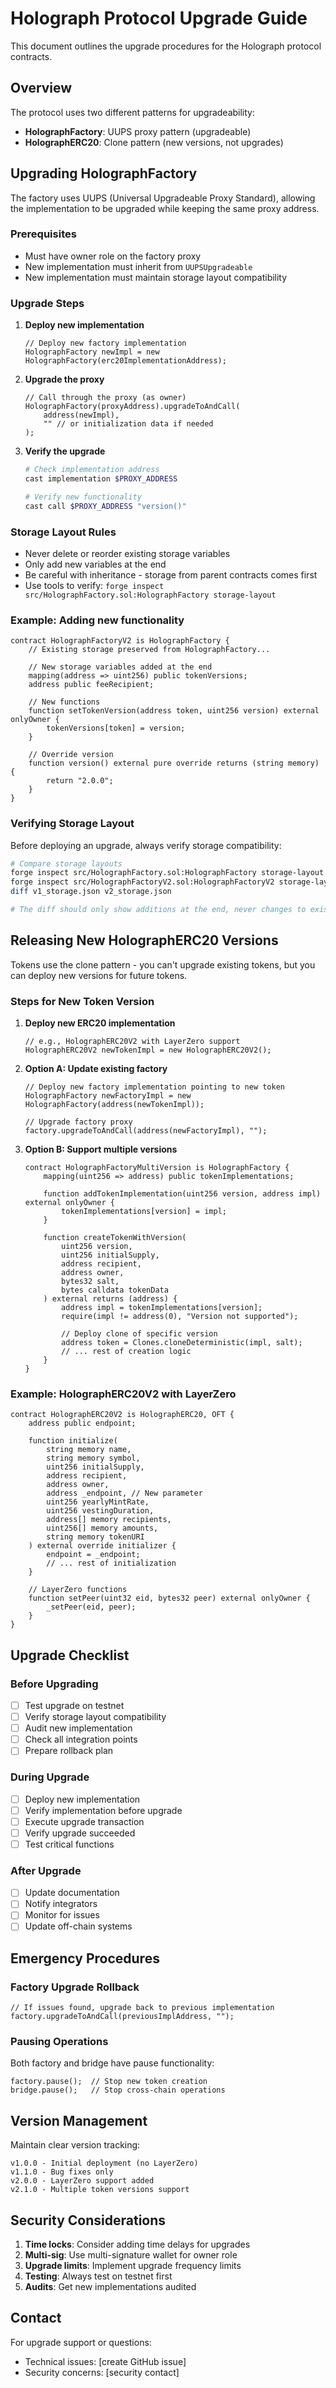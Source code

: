 # Holograph Protocol Upgrade Guide

This document outlines the upgrade procedures for the Holograph protocol contracts.

## Overview

The protocol uses two different patterns for upgradeability:
- **HolographFactory**: UUPS proxy pattern (upgradeable)
- **HolographERC20**: Clone pattern (new versions, not upgrades)

## Upgrading HolographFactory

The factory uses UUPS (Universal Upgradeable Proxy Standard), allowing the implementation to be upgraded while keeping the same proxy address.

### Prerequisites
- Must have owner role on the factory proxy
- New implementation must inherit from `UUPSUpgradeable`
- New implementation must maintain storage layout compatibility

### Upgrade Steps

1. **Deploy new implementation**
   ```solidity
   // Deploy new factory implementation
   HolographFactory newImpl = new HolographFactory(erc20ImplementationAddress);
   ```

2. **Upgrade the proxy**
   ```solidity
   // Call through the proxy (as owner)
   HolographFactory(proxyAddress).upgradeToAndCall(
       address(newImpl),
       "" // or initialization data if needed
   );
   ```

3. **Verify the upgrade**
   ```bash
   # Check implementation address
   cast implementation $PROXY_ADDRESS
   
   # Verify new functionality
   cast call $PROXY_ADDRESS "version()"
   ```

### Storage Layout Rules
- Never delete or reorder existing storage variables
- Only add new variables at the end
- Be careful with inheritance - storage from parent contracts comes first
- Use tools to verify: `forge inspect src/HolographFactory.sol:HolographFactory storage-layout`

### Example: Adding new functionality
```solidity
contract HolographFactoryV2 is HolographFactory {
    // Existing storage preserved from HolographFactory...
    
    // New storage variables added at the end
    mapping(address => uint256) public tokenVersions;
    address public feeRecipient;
    
    // New functions
    function setTokenVersion(address token, uint256 version) external onlyOwner {
        tokenVersions[token] = version;
    }
    
    // Override version
    function version() external pure override returns (string memory) {
        return "2.0.0";
    }
}
```

### Verifying Storage Layout

Before deploying an upgrade, always verify storage compatibility:

```bash
# Compare storage layouts
forge inspect src/HolographFactory.sol:HolographFactory storage-layout > v1_storage.json
forge inspect src/HolographFactoryV2.sol:HolographFactoryV2 storage-layout > v2_storage.json
diff v1_storage.json v2_storage.json

# The diff should only show additions at the end, never changes to existing slots
```

## Releasing New HolographERC20 Versions

Tokens use the clone pattern - you can't upgrade existing tokens, but you can deploy new versions for future tokens.

### Steps for New Token Version

1. **Deploy new ERC20 implementation**
   ```solidity
   // e.g., HolographERC20V2 with LayerZero support
   HolographERC20V2 newTokenImpl = new HolographERC20V2();
   ```

2. **Option A: Update existing factory**
   ```solidity
   // Deploy new factory implementation pointing to new token
   HolographFactory newFactoryImpl = new HolographFactory(address(newTokenImpl));
   
   // Upgrade factory proxy
   factory.upgradeToAndCall(address(newFactoryImpl), "");
   ```

3. **Option B: Support multiple versions**
   ```solidity
   contract HolographFactoryMultiVersion is HolographFactory {
       mapping(uint256 => address) public tokenImplementations;
       
       function addTokenImplementation(uint256 version, address impl) external onlyOwner {
           tokenImplementations[version] = impl;
       }
       
       function createTokenWithVersion(
           uint256 version,
           uint256 initialSupply,
           address recipient,
           address owner,
           bytes32 salt,
           bytes calldata tokenData
       ) external returns (address) {
           address impl = tokenImplementations[version];
           require(impl != address(0), "Version not supported");
           
           // Deploy clone of specific version
           address token = Clones.cloneDeterministic(impl, salt);
           // ... rest of creation logic
       }
   }
   ```

### Example: HolographERC20V2 with LayerZero

```solidity
contract HolographERC20V2 is HolographERC20, OFT {
    address public endpoint;
    
    function initialize(
        string memory name,
        string memory symbol,
        uint256 initialSupply,
        address recipient,
        address owner,
        address _endpoint, // New parameter
        uint256 yearlyMintRate,
        uint256 vestingDuration,
        address[] memory recipients,
        uint256[] memory amounts,
        string memory tokenURI
    ) external override initializer {
        endpoint = _endpoint;
        // ... rest of initialization
    }
    
    // LayerZero functions
    function setPeer(uint32 eid, bytes32 peer) external onlyOwner {
        _setPeer(eid, peer);
    }
}
```

## Upgrade Checklist

### Before Upgrading
- [ ] Test upgrade on testnet
- [ ] Verify storage layout compatibility
- [ ] Audit new implementation
- [ ] Check all integration points
- [ ] Prepare rollback plan

### During Upgrade
- [ ] Deploy new implementation
- [ ] Verify implementation before upgrade
- [ ] Execute upgrade transaction
- [ ] Verify upgrade succeeded
- [ ] Test critical functions

### After Upgrade
- [ ] Update documentation
- [ ] Notify integrators
- [ ] Monitor for issues
- [ ] Update off-chain systems

## Emergency Procedures

### Factory Upgrade Rollback
```solidity
// If issues found, upgrade back to previous implementation
factory.upgradeToAndCall(previousImplAddress, "");
```

### Pausing Operations
Both factory and bridge have pause functionality:
```solidity
factory.pause();  // Stop new token creation
bridge.pause();   // Stop cross-chain operations
```

## Version Management

Maintain clear version tracking:
```
v1.0.0 - Initial deployment (no LayerZero)
v1.1.0 - Bug fixes only
v2.0.0 - LayerZero support added
v2.1.0 - Multiple token versions support
```

## Security Considerations

1. **Time locks**: Consider adding time delays for upgrades
2. **Multi-sig**: Use multi-signature wallet for owner role
3. **Upgrade limits**: Implement upgrade frequency limits
4. **Testing**: Always test on testnet first
5. **Audits**: Get new implementations audited

## Contact

For upgrade support or questions:
- Technical issues: [create GitHub issue]
- Security concerns: [security contact]